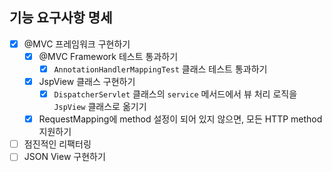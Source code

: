 ## 기능 요구사항 명세

- [X] @MVC 프레임워크 구현하기
  - [X] @MVC Framework 테스트 통과하기
    - [X] `AnnotationHandlerMappingTest` 클래스 테스트 통과하기
  - [X] JspView 클래스 구현하기
    - [X] `DispatcherServlet` 클래스의 `service` 메서드에서 뷰 처리 로직을 `JspView` 클래스로 옮기기
  - [X] RequestMapping에 method 설정이 되어 있지 않으면, 모든 HTTP method 지원하기
- [ ] 점진적인 리팩터링
- [ ] JSON View 구현하기
